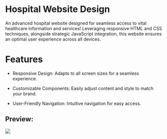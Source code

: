 # Hospital Website Design



<p> An advanced hospital website designed for seamless access to vital healthcare information and services! Leveraging responsive HTML and CSS techniques, alongside strategic JavaScript integration, this website ensures an optimal user experience across all devices.</p>

<h1>Features</h1>

<list>
  
- Responsive Design: Adapts to all screen sizes for a seamless experience.
  
- Customizable Components: Easily adjust content and style to match your brand.
  
- User-Friendly Navigation: Intuitive navigation for easy access.
  
</list>

<h2> Preview: </h2>

![](screenshot.gif)

